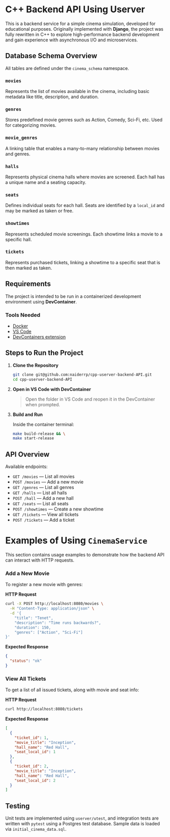 # C++ Backend API Using Userver

This is a backend service for a simple cinema simulation, developed for educational purposes. Originally implemented with **Django**, the project was fully rewritten in C++ to explore high-performance backend development and gain experience with asynchronous I/O and microservices.

## Database Schema Overview

All tables are defined under the `cinema_schema` namespace.

### `movies`
Represents the list of movies available in the cinema, including basic metadata like title, description, and duration.

### `genres`
Stores predefined movie genres such as Action, Comedy, Sci-Fi, etc. Used for categorizing movies.

### `movie_genres`
A linking table that enables a many-to-many relationship between movies and genres.

### `halls`
Represents physical cinema halls where movies are screened. Each hall has a unique name and a seating capacity.

### `seats`
Defines individual seats for each hall. Seats are identified by a `local_id` and may be marked as taken or free.

### `showtimes`
Represents scheduled movie screenings. Each showtime links a movie to a specific hall.

### `tickets`
Represents purchased tickets, linking a showtime to a specific seat that is then marked as taken.

## Requirements

The project is intended to be run in a containerized development environment using **DevContainer**.

### Tools Needed

- [Docker](https://www.docker.com/)
- [VS Code](https://code.visualstudio.com/)
- [DevContainers extension](https://marketplace.visualstudio.com/items?itemName=ms-vscode-remote.remote-containers)

## Steps to Run the Project

1. **Clone the Repository**

   ```bash
   git clone git@github.com:naiderrp/cpp-userver-backend-API.git
   cd cpp-userver-backend-API
   ```

2. **Open in VS Code with DevContainer**

   > Open the folder in VS Code and reopen it in the DevContainer when prompted.

3. **Build and Run**

   Inside the container terminal:

   ```bash
   make build-release && \
   make start-release
   ```

## API Overview

Available endpoints:

- `GET /movies` — List all movies
- `POST /movies` — Add a new movie
- `GET /genres` — List all genres
- `GET /halls` — List all halls
- `POST /hall` — Add a new hall
- `GET /seats` — List all seats
- `POST /showtimes` — Create a new showtime
- `GET /tickets` — View all tickets
- `POST /tickets` — Add a ticket

# Examples of Using `CinemaService`

This section contains usage examples to demonstrate how the backend API can interact with HTTP requests.

### Add a New Movie

To register a new movie with genres:

**HTTP Request**

```bash
curl -X POST http://localhost:8080/movies \
  -H "Content-Type: application/json" \
  -d '{
    "title": "Tenet",
    "description": "Time runs backwards?",
    "duration": 150,
    "genres": ["Action", "Sci-Fi"]
}'
```

**Expected Response**

```json
{
  "status": "ok"
}
```

### View All Tickets

To get a list of all issued tickets, along with movie and seat info:

**HTTP Request**

```bash
curl http://localhost:8080/tickets
```

**Expected Response**

```json
[
  {
    "ticket_id": 1,
    "movie_title": "Inception",
    "hall_name": "Red Hall",
    "seat_local_id": 1
  },
  {
    "ticket_id": 2,
    "movie_title": "Inception",
    "hall_name": "Red Hall",
    "seat_local_id": 2
  }
]
```

## Testing

Unit tests are implemented using `userver/utest`, and integration tests are written with `pytest` using a Postgres test database. Sample data is loaded via `initial_cinema_data.sql`.